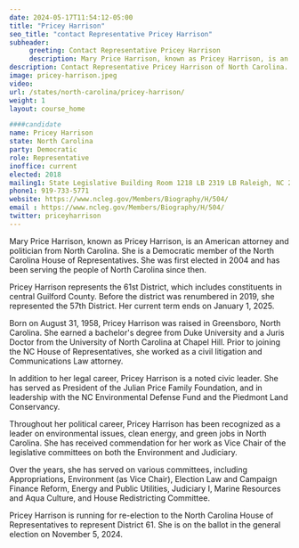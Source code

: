 ```yaml
---
date: 2024-05-17T11:54:12-05:00
title: "Pricey Harrison"
seo_title: "contact Representative Pricey Harrison"
subheader:
     greeting: Contact Representative Pricey Harrison
     description: Mary Price Harrison, known as Pricey Harrison, is an American attorney and politician from North Carolina. She is a Democratic member of the North Carolina House of Representatives. she represents District 61.
description: Contact Representative Pricey Harrison of North Carolina. Contact information for Pricey Harrison includes email address, phone number, and mailing address.
image: pricey-harrison.jpeg
video:
url: /states/north-carolina/pricey-harrison/
weight: 1
layout: course_home

####candidate
name: Pricey Harrison
state: North Carolina
party: Democratic
role: Representative
inoffice: current
elected: 2018
mailing1: State Legislative Building Room 1218 LB 2319 LB Raleigh, NC 27601-1096
phone1: 919-733-5771
website: https://www.ncleg.gov/Members/Biography/H/504/
email : https://www.ncleg.gov/Members/Biography/H/504/
twitter: priceyharrison
---
```

Mary Price Harrison, known as Pricey Harrison, is an American attorney and politician from North Carolina. She is a Democratic member of the North Carolina House of Representatives. She was first elected in 2004 and has been serving the people of North Carolina since then.

Pricey Harrison represents the 61st District, which includes constituents in central Guilford County. Before the district was renumbered in 2019, she represented the 57th District. Her current term ends on January 1, 2025.

Born on August 31, 1958, Pricey Harrison was raised in Greensboro, North Carolina. She earned a bachelor's degree from Duke University and a Juris Doctor from the University of North Carolina at Chapel Hill. Prior to joining the NC House of Representatives, she worked as a civil litigation and Communications Law attorney.

In addition to her legal career, Pricey Harrison is a noted civic leader. She has served as President of the Julian Price Family Foundation, and in leadership with the NC Environmental Defense Fund and the Piedmont Land Conservancy.

Throughout her political career, Pricey Harrison has been recognized as a leader on environmental issues, clean energy, and green jobs in North Carolina. She has received commendation for her work as Vice Chair of the legislative committees on both the Environment and Judiciary.

Over the years, she has served on various committees, including Appropriations, Environment (as Vice Chair), Election Law and Campaign Finance Reform, Energy and Public Utilities, Judiciary I, Marine Resources and Aqua Culture, and House Redistricting Committee.

Pricey Harrison is running for re-election to the North Carolina House of Representatives to represent District 61. She is on the ballot in the general election on November 5, 2024.

